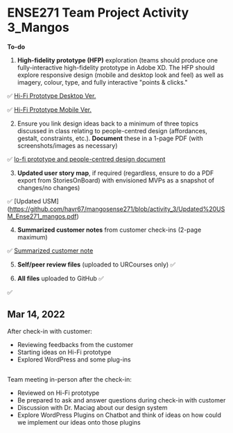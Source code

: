# ENSE271 Team Project Activity 3_Mangos

**To-do**

1. **High-fidelity prototype (HFP)** exploration (teams should produce one fully-interactive high-fidelity prototype in Adobe XD. The HFP should explore responsive design (mobile and desktop look and feel) as well as imagery, colour, type, and fully interactive "points & clicks."

✅ [Hi-Fi Prototype Desktop Ver.](https://github.com/havr67/mangosense271/blob/activity_3/ENSE271%20Mangos%20Hi-Fi%20web%20Ver..xd)

✅ [Hi-Fi Prototype Mobile Ver.](https://github.com/havr67/mangosense271/blob/activity_3/ENSE271%20Mangos%20Hi-Fi%20mobile%20Ver..xd)

2. Ensure you link design ideas back to a minimum of three topics discussed in class relating to people-centred design (affordances, gestalt, constraints, etc.). **Document** these in a 1-page PDF (with screenshots/images as necessary)

✅ [lo-fi prototype and people-centred design document](https://github.com/havr67/mangosense271/blob/activity_3/Mangos_Hi-Fi%20Prototype%20and%20Design%20Ideas.pdf)

3. **Updated user story map**, if required (regardless, ensure to do a PDF export from StoriesOnBoard) with envisioned MVPs as a snapshot of changes/no changes)

✅ [Updated USM] (https://github.com/havr67/mangosense271/blob/activity_3/Updated%20USM_Ense271_mangos.pdf)

4. **Summarized customer notes** from customer check-ins (2-page maximum)

✅ [Summarized customer note](https://github.com/havr67/mangosense271/blob/activity_3/ENSE271%20Group%20Project-check%20in%20Mar%2014.pdf)

5. **Self/peer review files** (uploaded to URCourses only) ✅ 

6. **All files** uploaded to GitHub ✅ 

✅ 

  
## Mar 14, 2022
After check-in with customer:
- Reviewing feedbacks from the customer
- Starting ideas on Hi-Fi prototype
- Explored WordPress and some plug-ins

## 
Team meeting in-person after the check-in:
- Reviewed on Hi-Fi prototype
- Be prepared to ask and answer questions during check-in with customer
- Discussion with Dr. Maciag about our design system
- Explore WordPress Plugins on Chatbot and think of ideas on how could we implement our ideas onto those plugins
